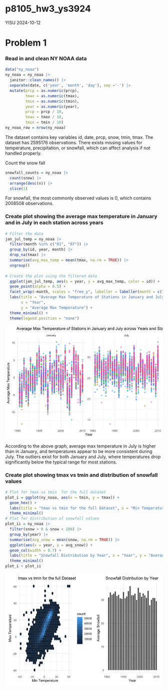 p8105_hw3_ys3924
================
YISU
2024-10-12

# Problem 1

### Read in and clean NY NOAA data

``` r
data("ny_noaa") 
ny_noaa = ny_noaa |>
  janitor::clean_names() |> 
  separate(date, c('year', 'month', 'day'), sep ='-') |>
  mutate(prcp = as.numeric(prcp),
         tmax = as.numeric(tmax),
         tmin = as.numeric(tmin),
         year = as.numeric(year),
         prcp = prcp / 10,
         tmax = tmax / 10,
         tmin = tmin / 10)
ny_noaa_row = nrow(ny_noaa)
```

The dataset contains key variables id, date, prcp, snow, tmin, tmax. The
dataset has 2595176 observations. There exists missing values for
temperature, precipitation, or snowfall, which can affect analysis if
not handled properly.

Count the snow fall

``` r
snowfall_counts = ny_noaa |>
  count(snow) |>
  arrange(desc(n)) |>
  slice(1)
```

For snowfall, the most commonly observed values is 0, which contains
2008508 observations.

### Create plot showing the average max temperature in January and in July in each station across years

``` r
# Filter the data
jan_jul_temp = ny_noaa |>
  filter(month %in% c("01", "07")) |>
  group_by(id, year, month) |>
  drop_na(tmax) |>
  summarise(avg_max_temp = mean(tmax, na.rm = TRUE)) |>
  ungroup()

# Create the plot using the filtered data
  ggplot(jan_jul_temp, aes(x = year, y = avg_max_temp, color = id)) +
  geom_point(alpha = 0.5) +
  facet_wrap(~month, scales = "free_y", labeller = labeller(month = c("01" = "January", "07" = "July"))) +
  labs(title = "Average Max Temperature of Stations in January and July across Years and Stations",
       x = "Year",  
       y = "Average Max Temperature") + 
  theme_minimal() +
  theme(legend.position = "none")
```

![](p8105_hw3_ys3924_files/figure-gfm/unnamed-chunk-3-1.png)<!-- -->

According to the above graph, average max temperature in July is higher
than in January, and temperatures appear to be more consistent during
July. The outliers exist for both January and July, where temperatures
drop significantly below the typical range for most stations.

### Create plot showing tmax vs tmin and distribution of snowfall values

``` r
# Plot for tmax vs tmin  for the full dataset
plot_i = ggplot(ny_noaa, aes(x = tmin, y = tmax)) +
  geom_hex() +
  labs(title = "tmax vs tmin for the full Dataset", x = "Min Temperature", y = "Max Temperature") +
  theme_minimal()
# Plot for distribution of snowfall values
plot_ii = ny_noaa |>
  filter(snow > 0 & snow < 100) |>
  group_by(year) |>
  summarise(avg_snow = mean(snow, na.rm = TRUE)) |>
  ggplot(aes(x = year, y = avg_snow)) +
  geom_col(width = 0.7) +
  labs(title = "Snowfall Distribution by Year", x = "Year", y = "Average Snowfall") +
  theme_minimal()
plot_i + plot_ii
```

![](p8105_hw3_ys3924_files/figure-gfm/unnamed-chunk-4-1.png)<!-- -->
